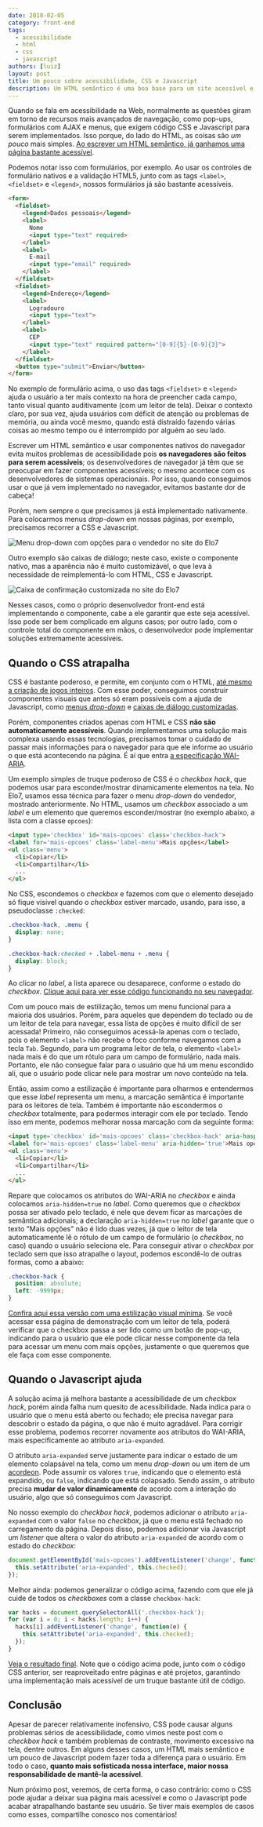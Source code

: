 ```yaml
---
date: 2018-02-05
category: front-end
tags:
  - acessibilidade
  - html
  - css
  - javascript
authors: [luiz]
layout: post
title: Um pouco sobre acessibilidade, CSS e Javascript
description: Um HTML semântico é uma boa base para um site acessível e algumas técnicas de CSS e Javascript podem melhorar ainda mais a experiência. Por outro lado, podem deixar sua página extremamente inacessível. Vamos discutir alguns casos nesse post.
---
```


Quando se fala em acessibilidade na Web, normalmente as questões giram em torno de recursos mais avançados de navegação, como pop-ups, formulários com AJAX e menus, que exigem código CSS e Javascript para serem implementados. Isso porque, do lado do HTML, as coisas são *um pouco* mais simples. [Ao escrever um HTML semântico, já ganhamos uma página bastante acessível](/html-semantico-1/).

Podemos notar isso com formulários, por exemplo. Ao usar os controles de formulário nativos e a validação HTML5, junto com as tags `<label>`, `<fieldset>` e `<legend>`, nossos formulários já são bastante acessíveis.

```html
<form>
  <fieldset>
    <legend>Dados pessoais</legend>
    <label>
      Nome
      <input type="text" required>
    </label>
    <label>
      E-mail
      <input type="email" required>
    </label>
  </fieldset>
  <fieldset>
    <legend>Endereço</legend>
    <label>
      Logradouro
      <input type="text">
    </label>
    <label>
      CEP
      <input type="text" required pattern="[0-9]{5}-[0-9]{3}">
    </label>
  </fieldset>
  <button type="submit">Enviar</button>
</form>
```

No exemplo de formulário acima, o uso das tags `<fieldset>` e `<legend>` ajuda o usuário a ter mais contexto na hora de preencher cada campo, tanto visual quanto auditivamente (com um leitor de tela). Deixar o contexto claro, por sua vez, ajuda usuários com déficit de atenção ou problemas de memória, ou ainda você mesmo, quando está distraído fazendo várias coisas ao mesmo tempo ou é interrompido por alguém ao seu lado.

Escrever um HTML semântico e usar componentes nativos do navegador evita muitos problemas de acessibilidade pois **os navegadores são feitos para serem acessíveis**; os desenvolvedores de navegador já têm que se preocupar em fazer componentes acessíveis; o mesmo acontece com os desenvolvedores de sistemas operacionais. Por isso, quando conseguimos usar o que já vem implementado no navegador, evitamos bastante dor de cabeça!

Porém, nem sempre o que precisamos já está implementado nativamente. Para colocarmos menus *drop-down* em nossas páginas, por exemplo, precisamos recorrer a CSS e Javascript.

![Menu drop-down com opções para o vendedor no site do Elo7](../images/um-pouco-sobre-css-js-a11y-1.png)

Outro exemplo são caixas de diálogo; neste caso, existe o componente nativo, mas a aparência não é muito customizável, o que leva à necessidade de reimplementá-lo com HTML, CSS e Javascript.

![Caixa de confirmação customizada no site do Elo7](../images/um-pouco-sobre-css-js-a11y-2.png)

Nesses casos, como o próprio desenvolvedor front-end está implementando o componente, cabe a ele garantir que este seja acessível. Isso pode ser bem complicado em alguns casos; por outro lado, com o controle total do componente em mãos, o desenvolvedor pode implementar soluções extremamente acessíveis.

## Quando o CSS atrapalha

CSS é bastante poderoso, e permite, em conjunto com o HTML, [até mesmo a criação de jogos inteiros](https://pt.slideshare.net/fehbernardo/jogos-com-css-65475375). Com esse poder, conseguimos construir componentes visuais que antes só eram possíveis com a ajuda de Javascript, como [menus *drop-down*](http://www.devmedia.com.br/menu-em-css-menu-dropdown-horizontal-com-html5-e-css3/37205) e [caixas de diálogo customizadas](https://tableless.com.br/simples-modal-com-css-responsivo/).

Porém, componentes criados apenas com HTML e CSS **não são automaticamente acessíveis**. Quando implementamos uma solução mais complexa usando essas tecnologias, precisamos tomar o cuidado de passar mais informações para o navegador para que ele informe ao usuário o que está acontecendo na página. É aí que entra [a especificação WAI-ARIA](/wai-aria-apanhado-geral/).

Um exemplo simples de truque poderoso de CSS é o *checkbox hack*, que podemos usar para esconder/mostrar dinamicamente elementos na tela. No Elo7, usamos essa técnica para fazer o menu *drop-down* do vendedor, mostrado anteriormente. No HTML, usamos um *checkbox* associado a um *label* e um elemento que queremos esconder/mostrar (no exemplo abaixo, a lista com a classe `opcoes`):

```html
<input type='checkbox' id='mais-opcoes' class='checkbox-hack'>
<label for='mais-opcoes' class='label-menu'>Mais opções</label>
<ul class='menu'>
  <li>Copiar</li>
  <li>Compartilhar</li>
  ...
</ul>
```

No CSS, escondemos o *checkbox* e fazemos com que o elemento desejado só fique visível quando o *checkbox* estiver marcado, usando, para isso, a pseudoclasse `:checked`:

```css
.checkbox-hack, .menu {
  display: none;
}

.checkbox-hack:checked + .label-menu + .menu {
  display: block;
}
```

Ao clicar no *label*, a lista aparece ou desaparece, conforme o estado do *checkbox*. [Clique aqui para ver esse código funcionando no seu navegador](https://codepen.io/lreal/pen/dZRYmR).

Com um pouco mais de estilização, temos um menu funcional para a maioria dos usuários. Porém, para aqueles que dependem do teclado ou de um leitor de tela para navegar, essa lista de opções é muito difícil de ser acessada! Primeiro, não conseguimos acessá-la apenas com o teclado, pois o elemento `<label>` não recebe o foco conforme navegamos com a tecla `Tab`. Segundo, para um programa leitor de tela, o elemento `<label>` nada mais é do que um rótulo para um campo de formulário, nada mais. Portanto, ele não consegue falar para o usuário que há um menu escondido ali, que o usuário pode clicar nele para mostrar um novo conteúdo na tela.

Então, assim como a estilização é importante para olharmos e entendermos que esse *label* representa um menu, a marcação semântica é importante para os leitores de tela. Também é importante não escondermos o *checkbox* totalmente, para podermos interagir com ele por teclado. Tendo isso em mente, podemos melhorar nossa marcação com da seguinte forma:

```html
<input type='checkbox' id='mais-opcoes' class='checkbox-hack' aria-haspopup='true' role='button'>
<label for='mais-opcoes' class='label-menu' aria-hidden='true'>Mais opções</label>
<ul class='menu'>
  <li>Copiar</li>
  <li>Compartilhar</li>
  ...
</ul>
```

Repare que colocamos os atributos do WAI-ARIA no *checkbox* e ainda colocamos `aria-hidden=true` no *label*. Como queremos que o *checkbox* possa ser ativado pelo teclado, é nele que devem ficar as marcações de semântica adicionais; a declaração `aria-hidden=true` no *label* garante que o texto "Mais opções" não é lido duas vezes, já que o leitor de tela automaticamente lê o rótulo de um campo de formulário (o *checkbox*, no caso) quando o usuário seleciona ele. Para conseguir ativar o *checkbox* por teclado sem que isso atrapalhe o layout, podemos escondê-lo de outras formas, como a abaixo:

```css
.checkbox-hack {
  position: absolute;
  left: -9999px;
}
```

[Confira aqui essa versão com uma estilização visual mínima](https://codepen.io/lreal/pen/qVjNEO). Se você acessar essa página de demonstração com um leitor de tela, poderá verificar que o checkbox passa a ser lido como um botão de pop-up, indicando para o usuário que ele pode clicar nesse componente da tela para acessar um menu com mais opções, justamente o que queremos que ele faça com esse componente.

## Quando o Javascript ajuda

A solução acima já melhora bastante a acessibilidade de um *checkbox hack*, porém ainda falha num quesito de acessibilidade. Nada indica para o usuário que o menu está aberto ou fechado; ele precisa navegar para descobrir o estado da página, o que não é muito agradável. Para corrigir esse problema, podemos recorrer novamente aos atributos do WAI-ARIA, mais especificamente ao atributo `aria-expanded`.

O atributo `aria-expanded` serve justamente para indicar o estado de um elemento colapsável na tela, como um menu *drop-down* ou um item de um [acordeon](https://en.wikipedia.org/wiki/Accordion_(GUI)). Pode assumir os valores `true`, indicando que o elemento está expandido, ou `false`, indicando que está colapsado. Sendo assim, o atributo precisa **mudar de valor dinamicamente** de acordo com a interação do usuário, algo que só conseguimos com Javascript.

No nosso exemplo do *checkbox hack*, podemos adicionar o atributo `aria-expanded` com o valor `false` no *checkbox*, já que o menu está fechado no carregamento da página. Depois disso, podemos adicionar via Javascript um *listener* que altera o valor do atributo `aria-expanded` de acordo com o estado do *checkbox*:

```javascript
document.getElementById('mais-opcoes').addEventListener('change', function(e) {
  this.setAttribute('aria-expanded', this.checked);
});
```

Melhor ainda: podemos generalizar o código acima, fazendo com que ele já cuide de todos os *checkboxes* com a classe `checkbox-hack`:

```javascript
var hacks = document.querySelectorAll('.checkbox-hack');
for (var i = 0; i < hacks.length; i++) {
  hacks[i].addEventListener('change', function(e) {
    this.setAttribute('aria-expanded', this.checked);
  });
}
```

[Veja o resultado final](https://codepen.io/lreal/pen/KyxMRb). Note que o código acima pode, junto com o código CSS anterior, ser reaproveitado entre páginas e até projetos, garantindo uma implementação mais acessível de um truque bastante útil de código.

## Conclusão

Apesar de parecer relativamente inofensivo, CSS pode causar alguns problemas sérios de acessibilidade, como vimos neste post com o *checkbox hack* e também problemas de contraste, movimento excessivo na tela, dentre outros. Em alguns desses casos, um HTML mais semântico e um pouco de Javascript podem fazer toda a diferença para o usuário. Em todo o caso, **quanto mais sofisticada nossa interface, maior nossa responsabilidade de mantê-la acessível**.

Num próximo post, veremos, de certa forma, o caso contrário: como o CSS pode ajudar a deixar sua página mais acessível e como o Javascript pode acabar atrapalhando bastante seu usuário. Se tiver mais exemplos de casos como esses, compartilhe conosco nos comentários!
